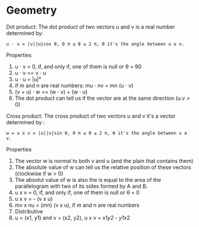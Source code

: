 # Geometry

Dot product:
  The dot product of two vectors u and v is a real number determined by:
  
    u ⋅ v = |v||u|cos θ, 0 π ≤ θ ≤ 2 π, θ it's the angle between u e v.
  
  Properties 

  1) u ⋅ v = 0, if, and only if, one of them is null or θ = 90
  2) u ⋅ v ==  v ⋅ u
  3) u ⋅ u = |u|² 
  4) if m and n are real numbers: mu ⋅ nv = mn (u ⋅ v)
  5) (v + u) ⋅ w == (w ⋅ v) + (w ⋅ u)
  6) The dot product can tell us if the vector are at the same direction (u.v > 0)
  
Cross product:
  The cross product of two vectors u and v it's a vector determined by :
  
    w = u x v = |u||v|sin θ, 0 π ≤ θ ≤ 2 π, θ it's the angle between u e v.
  
  Properties
 
  1) The vector w is normal to both v and u (and the plain that contains them)
  2) The absolute value of w can tell us the relative position of these vectors (clockwise if w > 0)
  3) The absolut value of w is also the is equal to the area of the parallelogram with two of its sides formed by A and B.
  4) u x v = 0, if, and only if, one of them is null or θ = 0 
  2) u x v = - (v x u)
  3) mv x nu = (mn) (v x u), if  m and  n are real numbers
  4) Distributive
  5) u = (x1, y1) and v = (x2, y2), u x v = x1*y2 - y1*x2
  
  
